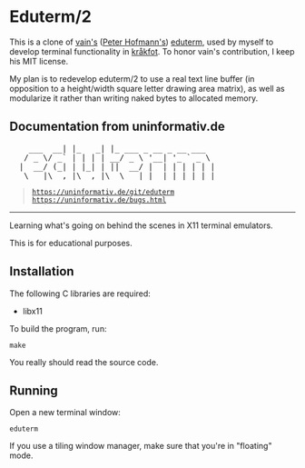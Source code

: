 # Eduterm/2

This is a clone of [vain's][vain] ([Peter Hofmann's][phoff]) [eduterm], used by myself to develop terminal functionality in [kråkfot][krakfot]. To honor vain's contribution, I keep his MIT license.

My plan is to redevelop eduterm/2 to use a real text line buffer (in opposition to a height/width square letter drawing area matrix), as well as modularize it rather than writing naked bytes to allocated memory.

[eduterm]: https://www.uninformativ.de/git/eduterm/file/README.html
[vain]: https://github.com/vain
[krakfot]: https://github.com/TomasKindahl/krakfot
[phoff]: https://www.uninformativ.de/contact.html

## Documentation from uninformativ.de
<pre>
    ___  __| |_   _| |_ ___ _ __ _ __ ___
   / _ \/ _` | | | | __/ _ \ '__| '_ ` _ \
  |  __/ (_| | |_| | ||  __/ |  | | | | | |
   \___|\__,_|\__,_|\__\___|_|  |_| |_| |_|
</pre>

> <code><a href="https://uninformativ.de/git/eduterm">https://uninformativ.de/git/eduterm</a></code><br/>
> <code><a href="https://uninformativ.de/bugs.html">https://uninformativ.de/bugs.html</a></code>

----

Learning what's going on behind the scenes in X11 terminal emulators.

This is for educational purposes.


## Installation

The following C libraries are required:

- libx11

To build the program, run:

    make

You really should read the source code.

## Running

Open a new terminal window:

    eduterm

If you use a tiling window manager, make sure that you're in "floating" mode.
